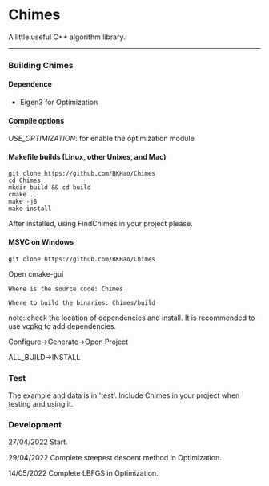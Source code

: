# Chimes
A little useful C++ algorithm library.
____
### Building Chimes

#### Dependence

- Eigen3 for Optimization

#### Compile options

*USE_OPTIMIZATION*: for enable the optimization module

#### Makefile builds (Linux, other Unixes, and Mac)

```
git clone https://github.com/BKHao/Chimes
cd Chimes
mkdir build && cd build
cmake ..
make -j8
make install
```

After installed, using FindChimes in your project please.

#### MSVC on Windows

```
git clone https://github.com/BKHao/Chimes
```
Open cmake-gui

```
Where is the source code: Chimes

Where to build the binaries: Chimes/build
```

note: check the location of dependencies and install. It is recommended to use vcpkg to add dependencies.

Configure->Generate->Open Project

ALL_BUILD->INSTALL

### Test

The example and data is in 'test'. Include Chimes in your project when testing and using it.


### Development

27/04/2022 Start.

29/04/2022 Complete steepest descent method in Optimization.

14/05/2022 Complete LBFGS in Optimization.